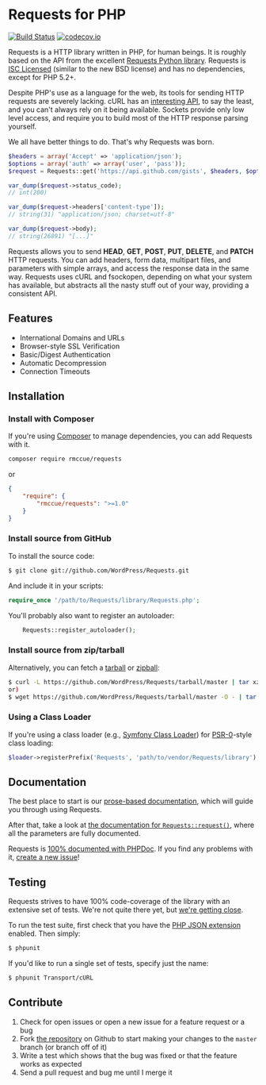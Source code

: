 Requests for PHP
================

[![Build Status](https://travis-ci.org/WordPress/Requests.svg?branch=master)](https://travis-ci.org/WordPress/Requests)
[![codecov.io](http://codecov.io/github/WordPress/Requests/coverage.svg?branch=master)](http://codecov.io/github/WordPress/Requests?branch=master)

Requests is a HTTP library written in PHP, for human beings. It is roughly
based on the API from the excellent [Requests Python
library](http://python-requests.org/). Requests is [ISC
Licensed](https://github.com/WordPress/Requests/blob/master/LICENSE) (similar to
the new BSD license) and has no dependencies, except for PHP 5.2+.

Despite PHP's use as a language for the web, its tools for sending HTTP requests
are severely lacking. cURL has an
[interesting API](http://php.net/manual/en/function.curl-setopt.php), to say the
least, and you can't always rely on it being available. Sockets provide only low
level access, and require you to build most of the HTTP response parsing
yourself.

We all have better things to do. That's why Requests was born.

```php
$headers = array('Accept' => 'application/json');
$options = array('auth' => array('user', 'pass'));
$request = Requests::get('https://api.github.com/gists', $headers, $options);

var_dump($request->status_code);
// int(200)

var_dump($request->headers['content-type']);
// string(31) "application/json; charset=utf-8"

var_dump($request->body);
// string(26891) "[...]"
```

Requests allows you to send  **HEAD**, **GET**, **POST**, **PUT**, **DELETE**, 
and **PATCH** HTTP requests. You can add headers, form data, multipart files, 
and parameters with simple arrays, and access the response data in the same way. 
Requests uses cURL and fsockopen, depending on what your system has available, 
but abstracts all the nasty stuff out of your way, providing a consistent API.


Features
--------

- International Domains and URLs
- Browser-style SSL Verification
- Basic/Digest Authentication
- Automatic Decompression
- Connection Timeouts


Installation
------------

### Install with Composer
If you're using [Composer](https://github.com/composer/composer) to manage
dependencies, you can add Requests with it.

```sh
composer require rmccue/requests
```

or
```json
{
    "require": {
        "rmccue/requests": ">=1.0"
    }
}
```

### Install source from GitHub
To install the source code:
```bash
$ git clone git://github.com/WordPress/Requests.git
```

And include it in your scripts:
```php
require_once '/path/to/Requests/library/Requests.php';
```

You'll probably also want to register an autoloader:
```php
    Requests::register_autoloader();
```

### Install source from zip/tarball
Alternatively, you can fetch a [tarball][] or [zipball][]:

```bash
$ curl -L https://github.com/WordPress/Requests/tarball/master | tar xzv
or)
$ wget https://github.com/WordPress/Requests/tarball/master -O - | tar xzv
```

[tarball]: https://github.com/WordPress/Requests/tarball/master
[zipball]: https://github.com/WordPress/Requests/zipball/master


### Using a Class Loader
If you're using a class loader (e.g., [Symfony Class Loader][]) for
[PSR-0][]-style class loading:
```php
$loader->registerPrefix('Requests', 'path/to/vendor/Requests/library');
```

[Symfony Class Loader]: https://github.com/symfony/ClassLoader
[PSR-0]: https://github.com/php-fig/fig-standards/blob/master/accepted/PSR-0.md


Documentation
-------------
The best place to start is our [prose-based documentation][], which will guide
you through using Requests.

After that, take a look at [the documentation for
`Requests::request()`][request_method], where all the parameters are fully
documented.

Requests is [100% documented with PHPDoc](http://requests.ryanmccue.info/api/).
If you find any problems with it, [create a new
issue](https://github.com/WordPress/Requests/issues/new)!

[prose-based documentation]: https://github.com/WordPress/Requests/blob/master/docs/README.md
[request_method]: http://requests.ryanmccue.info/api/class-Requests.html#_request

Testing
-------

Requests strives to have 100% code-coverage of the library with an extensive
set of tests. We're not quite there yet, but [we're getting close][codecov].

[codecov]: http://codecov.io/github/WordPress/Requests

To run the test suite, first check that you have the [PHP
JSON extension ](http://php.net/manual/en/book.json.php) enabled. Then
simply:
```bash
$ phpunit
```

If you'd like to run a single set of tests, specify just the name:
```bash
$ phpunit Transport/cURL
```

Contribute
----------

1. Check for open issues or open a new issue for a feature request or a bug
2. Fork [the repository][] on Github to start making your changes to the
    `master` branch (or branch off of it)
3. Write a test which shows that the bug was fixed or that the feature works as expected
4. Send a pull request and bug me until I merge it

[the repository]: https://github.com/WordPress/Requests

